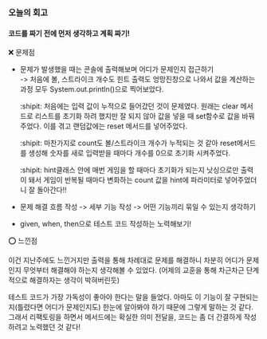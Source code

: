 ### 오늘의 회고

#### 코드를 짜기 전에 먼저 생각하고 계획 짜기!

❌ 문제점
<br>

- 문제가 발생했을 때는 콘솔에 출력해보며 어디가 문제인지 접근하기
  <br>
  -> 처음에 볼, 스트라이크 개수도 힌트 출력도 엉망진창으로 나와서 값을 계산하는 과정 모두
  System.out.println()으로 찍어보았다.
  <br>

  :shipit: 처음에는 입력 값이 누적으로 들어갔던 것이 문제였다. 원래는 clear 메서드로 리스트를 초기화 하려 했지만 잘 되지 않아 값을 넣을 때 set함수로 값을 바꿔 주었다.
  이를 겪고 랜덤값에는 reset 메서드를 넣어주었다.
  <br>

  :shipit: 마찬가지로 count도 볼/스트라이크 개수가 누적되는 것 같아 reset메서드를 생성해 숫자를 새로 입력받을 때마다 개수를 0으로 초기화 시켜주었다.
  <br>

  :shipit: hint클래스 안에 매번 게임을 할 때마다 초기화가 되는지 낫싱으로만 출력이 돼서 게임이 반복될 때마다 변화하는 count 값을 hint에 파라미터로 넣어주었더니 잘 돌아간다!!

- 문제 해결 흐름 작성 -> 세부 기능 작성 -> 어떤 기능끼리 묶일 수 있는지 생각하기
- given, when, then으로 테스트 코드 작성하는 노력해보기!

⭕️ 느낀점
<br>

이건 지난주에도 느낀거지만 출력을 통해 차례대로 문제를 해결하니 차분히 어디가 문제인지 무엇부터 해결해야 하는지 생각해볼 수 있었다. (어제의 교훈을 통해 차근차근 단계적으로 해결하자는 생각이 박혀버린듯)
<br>

테스트 코드가 가장 가독성이 좋아야 한다는 말을 들었다. 아마도 이 기능이 잘 구현되는지(틀렸다면 어디가 문제인지도) 한눈에 알아봐야 하기 때문에 그렇게 말하는 것 같다. 그래서 리팩토링을 하면서 메서드에는 확실한 의미 전달을, 코드는 좀 더 간결하게 작성하려고 노력했던 것 같다!
